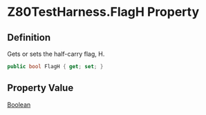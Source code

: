 # Z80TestHarness.FlagH Property
## Definition

Gets or sets the half-carry flag, H.

```c#
public bool FlagH { get; set; }
```

## Property Value

[Boolean](https://learn.microsoft.com/en-gb/dotnet/api/System.Boolean)
